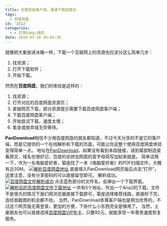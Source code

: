 ```yaml
---
title: 无需安装客户端，满速下载百度云
tags:
  - 百度网盘
id: '1512'
categories:
  - - 日常&amp;搞机
date: 2019-07-10 20:43:30
---
```


就像把大象放进冰箱一样，下载一个互联网上的资源也应该分这么简单几步：

1.  找资源；
2.  打开下载软件；
3.  开始下载。

然而在**百度网盘**，我们的体验是这样的：

1.  找资源；
2.  打开对应的百度网盘资源页；
3.  直接网页下载，部分资源提示需要下载百度网盘客户端；
4.  下载百度网盘客户端；
5.  开始尝试下载，速度太慢；
6.  氪金或放弃或无奈等待。

**PanDownload**相信不少用百度网盘的朋友都知道，不过今天分享的不是它的客户端，而是它提供的一个在线解析和下载的页面，可能让你这整个使用百度网盘体验变得简单一点。 地址在[PanDownload](https://www.baiduwp.com)，如果没有看到本段链接，请到菊部制造查看原文，域名也很好记，百度的全拼加网盘的首字母简写加起来就是。 简单试用一下，作为一名电脑爱好者，菊座找了一本《电脑爱好者》的PDF扫描文件，大概有近30M。 [![解析百度网盘地址](https://i.loli.net/2019/07/10/5d25dab39e30574226.png)](https://i.loli.net/2019/07/10/5d25dab39e30574226.png) 直接填入PanDownload网页版后点击“打开”，这里注意，没有分享密码的可以直接留空即可。 解析成功。 [![百度网盘文件解析成功](https://i.loli.net/2019/07/10/5d25daf6d029712555.png)](https://i.loli.net/2019/07/10/5d25daf6d029712555.png) 点击蓝色部分的文件名，会弹出一个下载界面。 [![解析后的百度网盘文件下载地址](https://i.loli.net/2019/07/10/5d25db340b19988183.png)](https://i.loli.net/2019/07/10/5d25db340b19988183.png) 一共有5个地址，外加一个Aria2的下载，文件不是很大的情况下我们用浏览器直接下载即可，菊座选择推荐线路，直接秒下完，连给我截图的机会都不给。 当然，PanDownload本尊客户端也是相当优秀的，不过这个网页版无需登录，更加的方便，下些什么小东西完全是够用了。 当然，土豪朋友也可以直接选择[百度网盘VIP年卡](https://s.click.taobao.com/zMMYu5w)，只要92元，就能享受一年尊贵速度恢复服务。